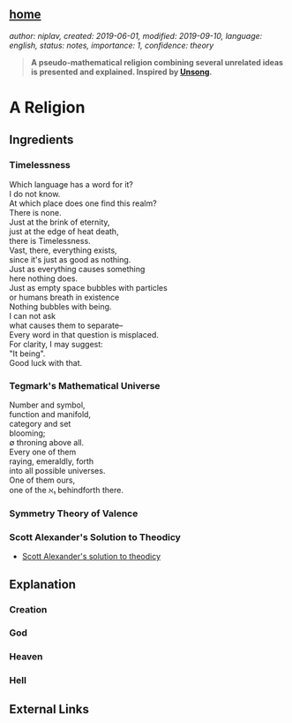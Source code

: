 [home](./index.md)
------------------

*author: niplav, created: 2019-06-01, modified: 2019-09-10, language: english, status: notes, importance: 1, confidence: theory*

> __A pseudo-mathematical religion combining several unrelated ideas is
> presented and explained. Inspired by [Unsong](http://unsongbook.com/).__

<!--I'm already cringing at this. Hm.-->

A Religion
==========

Ingredients
-----------

### Timelessness

<!--Use the Zero-Ontology by Pearce here?-->

Which language has a word for it?  
I do not know.  
At which place does one find this realm?  
There is none.  
Just at the brink of eternity,  
just at the edge of heat death,  
there is Timelessness.  
Vast, there, everything exists,  
since it's just as good as nothing.  
Just as everything causes something  
here nothing does.  
Just as empty space bubbles with particles  
or humans breath in existence  
Nothing bubbles with being.  
I can not ask  
what causes them to separate–  
Every word in that question is misplaced.  
For clarity, I may suggest:  
"It being".  
Good luck with that.  

### Tegmark's Mathematical Universe

Number and symbol,  
function and manifold,  
category and set  
blooming;  
∅ throning above all.  
Every one of them  
raying, emeraldly, forth  
into all possible universes<!--TODO: here cosmos instead, but plural-->.  
One of them ours,  
one of the ℵ₁ behindforth there.  

### Symmetry Theory of Valence

### Scott Alexander's Solution to Theodicy

* [Scott Alexander's solution to theodicy](https://slatestarcodex.com/2015/03/15/answer-to-job/)

Explanation
-----------

### Creation

### God

### Heaven

### Hell

External Links
--------------

<!--
TODO: read

* Neoplatonist philosophy, especially Plotinus.
* /usr/local/doc/unread/principia_qualia_johnson_2017.pdf
* /usr/local/doc/unread/physics/our_mathematical_universe_tegmark_2014.epub
-->
